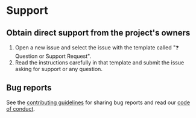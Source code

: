 # **Support**

## Obtain direct support from the project's owners

1. Open a new issue and select the issue with the template called "❓ Question or Support Request".
2. Read the instructions carefully in that template and submit the issue asking for support
   or any question.

## Bug reports

See the [contributing guidelines](CONTRIBUTING.md) for sharing bug reports and read our [code of conduct](CODE_OF_CONDUCT.md).
